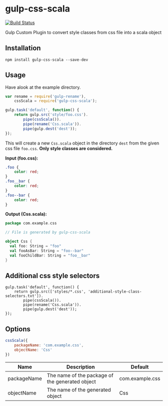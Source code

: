 # gulp-css-scala

[![Build Status](https://travis-ci.org/SteveBrandt/gulp-css-scala.svg?branch=master)](https://travis-ci.org/SteveBrandt/gulp-css-scala)

Gulp Custom Plugin to convert style classes from css file into a scala object


## Installation 

`npm install gulp-css-scala --save-dev`


## Usage

 Have alook at the example directory. 

```js
var rename = require('gulp-rename'),
    cssScala = require('gulp-css-scala');

gulp.task('default', function() {
    return gulp.src('style/foo.css').
        pipe(cssScala()).
        pipe(rename('Css.scala')).
        pipe(gulp.dest('dest'));
});
```

This will create a new `Css.scala` object in the directory `dest` from the given css file `foo.css`.
**Only style classes are considered.**

**Input (foo.css):**
```css
.foo {
    color: red;
}
.foo__bar {
    color: red;
}
.foo--bar {
    color: red;
}

```

**Output (Css.scala):**
```scala
package com.example.css

// File is generated by gulp-css-scala

object Css {
  val foo: String = "foo"
  val fooAsBar: String = "foo--bar"
  val fooChildBar: String = "foo__bar"
}
```


## Additional css style selectors

```
gulp.task('default', function() {
    return gulp.src(['styles/*.css', 'additional-style-class-selectors.txt']).
        pipe(cssScala()).
        pipe(rename('Css.scala')).
        pipe(gulp.dest('dest'));
});
```


## Options

```js
cssScala({
    packageName: 'com.example.css', 
    objectName: 'Css'
})
```

|Name|Description|Default|
|---|---|---|
|packageName|The name of the package of the generated object|com.example.css|
|objectName|The name of the generated object|Css|

